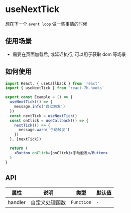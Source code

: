 # useNextTick

想在下一个 `event loop` 做一些事情的时候

## 使用场景

- 需要在页面加载后, 或延迟执行, 可以用于获取 dom 等场景

## 如何使用

```jsx
import React, { useCallback } from 'react'
import { useNextTick } from 'react-7h-hooks'

export const Example = () => {
  useNextTick(() => {
    message.info('自动触发')
  })
  const nextTick = useNextTick()
  const onClick = useCallback(() => {
    nextTick(() => {
      message.warn('手动触发')
    })
  }, [nextTick])

  return (
    <Button onClick={onClick}>手动触发</Button>
  )
}

```

## API

| 属性       | 说明                             | 类型      | 默认值  |
| ---------- | -------------------------------- | --------- | ------- |
| handler | 自定义处理函数 | `Function` | `-` |

